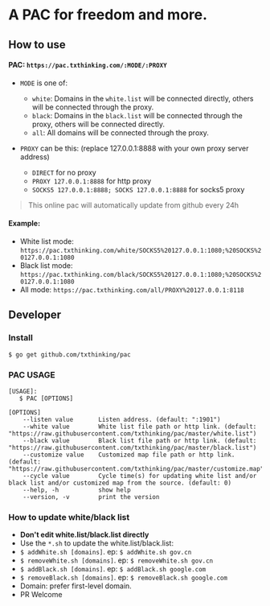 # A PAC for freedom and more.

## How to use

#### PAC: `https://pac.txthinking.com/:MODE/:PROXY`

* `MODE` is one of:

    * `white`: Domains in the `white.list` will be connected directly, others will be connected through the proxy.
    * `black`: Domains in the `black.list` will be connected through the proxy, others will be connected directly.
    * `all`: All domains will be connected through the proxy.
    
* `PROXY` can be this: (replace 127.0.0.1:8888 with your own proxy server address)

    * `DIRECT` for no proxy
    * `PROXY 127.0.0.1:8888` for http proxy
    * `SOCKS5 127.0.0.1:8888; SOCKS 127.0.0.1:8888` for socks5 proxy

> This online pac will automatically update from github every 24h

#### Example:

* White list mode: `https://pac.txthinking.com/white/SOCKS5%20127.0.0.1:1080;%20SOCKS%20127.0.0.1:1080`
* Black list mode: `https://pac.txthinking.com/black/SOCKS5%20127.0.0.1:1080;%20SOCKS%20127.0.0.1:1080`
* All mode: `https://pac.txthinking.com/all/PROXY%20127.0.0.1:8118`

## Developer

### Install

```
$ go get github.com/txthinking/pac
```

### PAC USAGE

```
[USAGE]:
   $ PAC [OPTIONS]

[OPTIONS]
    --listen value       Listen address. (default: ":1901")
    --white value        White list file path or http link. (default: "https://raw.githubusercontent.com/txthinking/pac/master/white.list")
    --black value        Black list file path or http link. (default: "https://raw.githubusercontent.com/txthinking/pac/master/black.list")
    --customize value    Customized map file path or http link. (default: "https://raw.githubusercontent.com/txthinking/pac/master/customize.map")
    --cycle value        Cycle time(s) for updating white list and/or black list and/or customized map from the source. (default: 0)
    --help, -h           show help
    --version, -v        print the version
```

### How to update white/black list
* **Don't edit white.list/black.list directly**
* Use the `*.sh` to update the white.list/black.list:
* `$ addWhite.sh [domains]`. ep: `$ addWhite.sh gov.cn`
* `$ removeWhite.sh [domains]`. ep: `$ removeWhite.sh gov.cn`
* `$ addBlack.sh [domains]`. ep: `$ addBlack.sh google.com`
* `$ removeBlack.sh [domains]`. ep: `$ removeBlack.sh google.com`
* Domain: prefer first-level domain.
* PR Welcome

